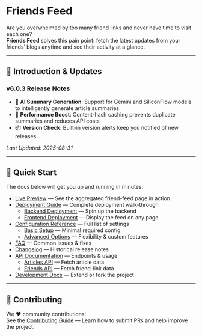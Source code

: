# Friends Feed

Are you overwhelmed by too many friend links and never have time to visit each one?  
**Friends Feed** solves this pain point: fetch the latest updates from your friends’ blogs anytime and see their activity at a glance.

---

## 📢 Introduction & Updates

### v6.0.3 Release Notes
- 🤖 **AI Summary Generation**: Support for Gemini and SiliconFlow models to intelligently generate article summaries  
- 🚀 **Performance Boost**: Content-hash caching prevents duplicate summaries and reduces API costs  
- 📦 **Version Check**: Built-in version alerts keep you notified of new releases  

_Last Updated: 2025-08-31_

---

## 🚀 Quick Start

The docs below will get you up and running in minutes:

- [Live Preview](/docs/preview) — See the aggregated friend-feed page in action  
- [Deployment Guide](/docs/deployment/) — Complete deployment walk-through  
  - [Backend Deployment](/docs/deployment/backend) — Spin up the backend  
  - [Frontend Deployment](/docs/deployment/frontend) — Display the feed on any page  
- [Configuration Reference](/docs/configuration/) — Full list of settings  
  - [Basic Setup](/docs/configuration/basic) — Minimal required config  
  - [Advanced Options](/docs/configuration/advanced) — Flexibility & custom features  
- [FAQ](/docs/faq) — Common issues & fixes  
- [Changelog](/docs/changelog) — Historical release notes  
- [API Documentation](/docs/api/) — Endpoints & usage  
  - [Articles API](/docs/api/articles) — Fetch article data  
  - [Friends API](/docs/api/friends) — Fetch friend-link data  
- [Development Docs](/docs/development/) — Extend or fork the project  

---

## 🤝 Contributing

We ❤️ community contributions!  
See the [Contributing Guide](/contributing/) — Learn how to submit PRs and help improve the project.